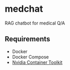 # medchat
RAG chatbot for medical Q/A


## Requirements

- Docker
- Docker Compose
- [Nvidia Container Toolkit](https://docs.nvidia.com/datacenter/cloud-native/container-toolkit/latest/install-guide.html) 